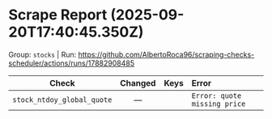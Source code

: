 # Scrape Report (2025-09-20T17:40:45.350Z)

Group: `stocks`  |  Run: https://github.com/AlbertoRoca96/scraping-checks-scheduler/actions/runs/17882908485

| Check | Changed | Keys | Error |
|---|:---:|:--|:--|
| `stock_ntdoy_global_quote` | — |  | `Error: quote missing price` |
